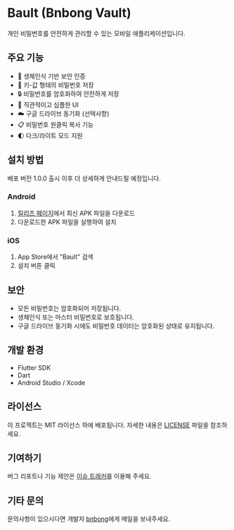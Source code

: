# Bault (Bnbong Vault)

개인 비밀번호를 안전하게 관리할 수 있는 모바일 애플리케이션입니다.

## 주요 기능

- 🔐 생체인식 기반 보안 인증
- 🔑 키-값 형태의 비밀번호 저장
- 🔒 비밀번호를 암호화하여 안전하게 저장
- 📱 직관적이고 심플한 UI
- ☁️ 구글 드라이브 동기화 (선택사항)
- 📋 비밀번호 원클릭 복사 기능
- 🌓 다크/라이트 모드 지원

## 설치 방법

배포 버전 1.0.0 출시 이후 더 상세하게 안내드릴 예정입니다.

### Android
1. [릴리즈 페이지](https://github.com/bnbong/Bault/releases)에서 최신 APK 파일을 다운로드
2. 다운로드한 APK 파일을 실행하여 설치

### iOS
1. App Store에서 "Bault" 검색
2. 설치 버튼 클릭

## 보안

- 모든 비밀번호는 암호화되어 저장됩니다.
- 생체인식 또는 마스터 비밀번호로 보호됩니다.
- 구글 드라이브 동기화 시에도 비밀번호 데이터는 암호화된 상태로 유지됩니다.

## 개발 환경

- Flutter SDK
- Dart
- Android Studio / Xcode

## 라이선스

이 프로젝트는 MIT 라이선스 하에 배포됩니다. 자세한 내용은 [LICENSE](./LICENSE) 파일을 참조하세요.

## 기여하기

버그 리포트나 기능 제안은 [이슈 트래커](https://github.com/bnbong/Bault/issues)를 이용해 주세요.

## 기타 문의

문의사항이 있으시다면 개발자 [bnbong](mailto:bbbong9@gmail.com)에게 메일을 보내주세요.
